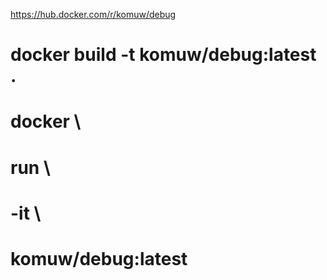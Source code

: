 https://hub.docker.com/r/komuw/debug

# docker build -t komuw/debug:latest .
# docker \
#     run \
#     -it \
#     komuw/debug:latest
